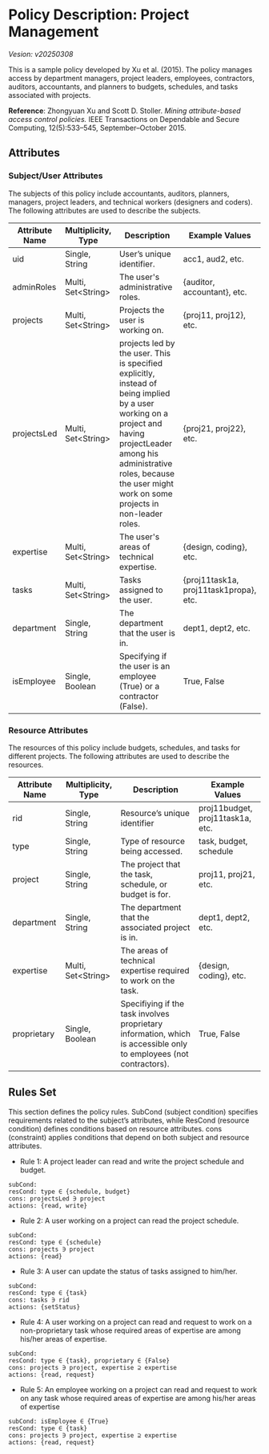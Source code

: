 # Policy Description: Project Management 
*Vesion: v20250308*


This is a sample policy developed by Xu et al. (2015). The policy manages access by department managers, project leaders, employees, contractors, auditors, accountants, and planners to budgets,
schedules, and tasks associated with projects.

**Reference**: Zhongyuan Xu and Scott D. Stoller. *Mining attribute-based access control policies.* IEEE Transactions on Dependable and Secure Computing, 12(5):533–545, September–October 2015.

## Attributes

### Subject/User Attributes
The subjects of this policy include accountants, auditors, planners, managers, project leaders, and technical workers (designers and coders). The following attributes are used to describe the subjects.

| Attribute Name      | Multiplicity, Type     | Description                                               | Example Values                                     |
|--------------------|------------------|-----------------------------------------------------------|--------------------------------------------------|
| uid          | Single, String   | User’s unique identifier.                                  | acc1, aud2, etc.                         |
| adminRoles          | Multi, Set\<String>   | The user's administrative roles.        | {auditor, accountant}, etc.             |
| projects        | Multi, Set\<String>  | Projects the user is working on.                     | {proj11, proj12}, etc.                      |
| projectsLed         | Multi, Set\<String>   | projects led by the user. This is specified explicitly, instead of being implied by a user working on a project and having projectLeader among his administrative roles, because the user might work on some projects in non-leader roles.             | {proj21, proj22}, etc. |
| expertise    | Multi, Set\<String>   | The user's areas of technical expertise. | {design, coding}, etc.                          |
| tasks    | Multi, Set\<String>   | Tasks assigned to the user.                     | {proj11task1a, proj11task1propa}, etc.  |
| department    | Single, String   | The department that the user is in.                     | dept1, dept2, etc.  |
| isEmployee    | Single, Boolean    | Specifying if the user is an employee (True) or a contractor (False).                     | True, False  |


### Resource Attributes
The resources of this policy include budgets, schedules, and tasks for different projects. The following attributes are used to describe the resources.

| Attribute Name      | Multiplicity, Type     | Description                                               | Example Values                                     |
|--------------------|------------------|-----------------------------------------------------------|--------------------------------------------------|
| rid      | Single, String   | Resource’s unique identifier                             | proj11budget, proj11task1a, etc.               |
| type             | Single, String   | Type of resource being accessed.                        | task, budget, schedule                      |
| project       | Single, String   | The project that the task, schedule, or budget is for.                 | proj11, proj21, etc.                            |
| department          | Single, String   | The department that the associated project is in.                      | dept1, dept2, etc.                           |
| expertise      | Multi, Set\<String>   | The areas of technical expertise required to work on the task.            | {design, coding}, etc.                             |
| proprietary    | Single, Boolean    | Specifiying if the task involves proprietary information, which is accessible only to employees (not contractors).                     | True, False  |


## Rules Set
This section defines the policy rules. SubCond (subject condition) specifies requirements related to the subject’s attributes, while ResCond (resource condition) defines conditions based on resource attributes. cons (constraint) applies conditions that depend on both subject and resource attributes.

- Rule 1:  A project leader can read and write the project schedule and budget.

```rule 1
subCond: 
resCond: type ∈ {schedule, budget}
cons: projectsLed ∋ project
actions: {read, write}
```

- Rule 2: A user working on a project can read the project schedule. 
```rule 2
subCond: 
resCond: type ∈ {schedule}
cons: projects ∋ project
actions: {read}
```

- Rule 3: A user can update the status of tasks assigned to him/her.
```rule 3
subCond: 
resCond: type ∈ {task}
cons: tasks ∋ rid
actions: {setStatus}
```

- Rule 4: A user working on a project can read and request to work on a non-proprietary task whose required areas of expertise are among his/her areas of expertise.
```rule 4
subCond: 
resCond: type ∈ {task}, proprietary ∈ {False}
cons: projects ∋ project, expertise ⊇ expertise
actions: {read, request}
```

- Rule 5: An employee working on a project can read and request to work on any task whose required areas of expertise are among his/her areas of expertise
```rule 5
subCond: isEmployee ∈ {True}
resCond: type ∈ {task}
cons: projects ∋ project, expertise ⊇ expertise
actions: {read, request}
```
